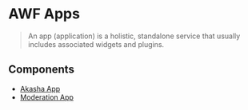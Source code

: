 # AWF Apps

> An app (application) is a holistic, standalone service that usually includes associated widgets and plugins.

## Components

- [Akasha App](./akasha/README.md)
- [Moderation App](./moderation/README.md)